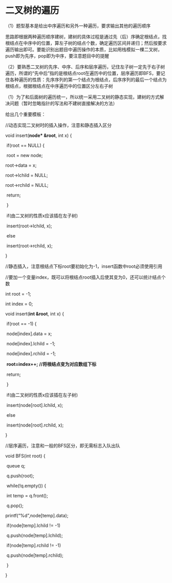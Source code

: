 # 二叉树的遍历

（1）题型基本是给出中序遍历和另外一种遍历，要求输出其他的遍历顺序

思路即根据两种遍历顺序建树，建树的具体过程是通过先（后）序确定根结点，找根结点在中序中的位置，算左子树的结点个数，确定遍历区间并递归；然后按要求遍历输出即可。要能识别出题目中遍历操作的本质，比如用栈模拟一棵二叉树，push即为先序，pop即为中序，要注意题目中的提醒

（2）要熟悉二叉树的先序、中序、后序和层序遍历，记住左子树一定先于右子树遍历，所谓的“先中后”指的是根结点root在遍历中的位置，层序遍历即BFS，要记住各种遍历的性质：先序序列的第一个结点为根结点，后序序列的最后一个结点为根结点，根据根结点在中序遍历中的位置区分左右子树

（1）为了和后面树的遍历统一，所以统一采用二叉树的静态实现，建树的方式解决问题（暂时忽略指针的写法和不建树直接解决的方法）

给出几个重要模板：

//动态实现二叉树时的插入操作，注意和静态插入区分

void insert(**node\* &root**, int x) {

​    	if(root == NULL) {

​        	root = new node;

root->data = x;

root->lchild = NULL;

root->rchild = NULL;

​        	return;

​    	}

​    	if(由二叉树的性质x应该插在左子树)

​        	insert(root->lchild, x);

​    	else

​        	insert(root->rchild, x);

}

//静态插入，注意根结点下标root要初始化为-1，insert函数中root必须使用引用

//要加一个变量index，既可以将根结点root插入后使其变为0，还可以统计结点个数

int root = -1;

int index = 0;

void insert(**int &root**, int x) {

​    	if(root == -1) {

​        	node[index].data = x;

​        	node[index].lchild = -1;

​        	node[index].rchild = -1;

​        	**root=index++; //将根结点变为对应数组下标**

​        	return;

​    	}

​    	if(由二叉树的性质x应该插在左子树)

​        	insert(node[root].lchild, x);

​    	else

​        	insert(node[root].rchild, x);

}

//层序遍历，注意和一般的BFS区分，即无需标志入队出队

void BFS(int root) {

​    queue<int> q;

​    q.push(root);

​    while(!q.empty()) {

​        int temp = q.front();

​        q.pop();

printf(“%d”,node[temp].data);

​        if(node[temp].lchild != -1)

​            q.push(node[temp].lchild);

​        if(node[temp].rchild != -1)

​            q.push(node[temp].rchild);

​    }

}